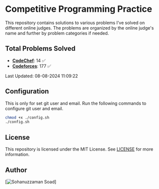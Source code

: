 # Competitive Programming Practice

This repository contains solutions to various problems I've solved on different online judges. The problems are organized by the online judge's name and further by problem categories if needed.

## Total Problems Solved

- [**CodeChef**](./CodeChef): 14 ✅
- [**Codeforces**](./Codeforces): 177 ✅



Last Updated: 08-08-2024 11:09:22

## Configuration
This is only for set git user and email. Run the following commands to configure git user and email.
```bash
chmod +x ./config.sh
./config.sh
```
## License
This repository is licensed under the MIT License. See [LICENSE](LICENSE) for more information.

## Author
[![Sohanuzzaman Soad](https://avatars.githubusercontent.com/u/44132311?v=4)]
